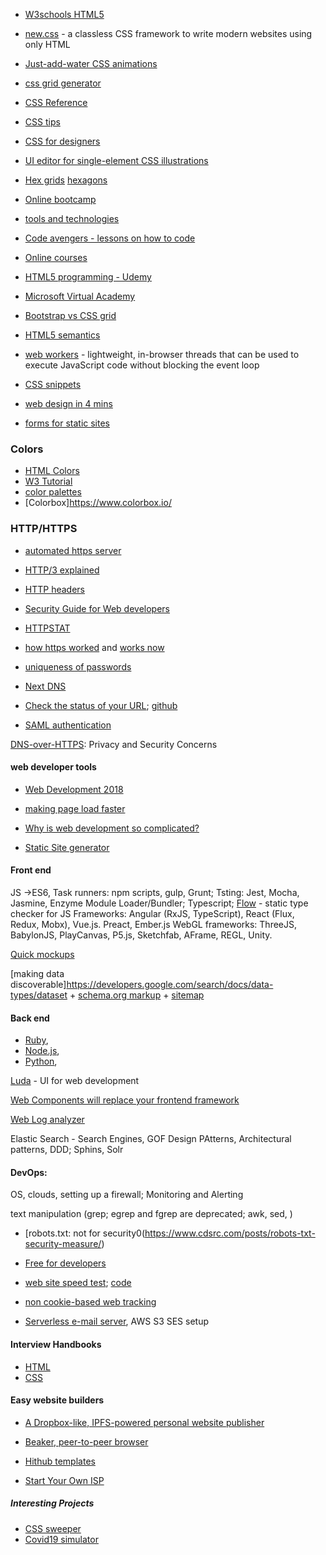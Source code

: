 + [W3schools HTML5](http://www.w3schools.com/html/html5_intro.asp)

+ [new.css](https://newcss.net/) - a classless CSS framework to write modern websites using only HTML

+ [Just-add-water CSS animations](http://daneden.github.io/animate.css/)

+ [css grid generator](https://www.layoutit.com/grid)

+ [CSS Reference](https://cssreference.io/)

+ [CSS tips](https://jrl.ninja/etc/1/)

+ [CSS for designers](https://cssfordesigners.com/articles/things-i-wish-id-known-about-css)

+ [UI editor for single-element CSS illustrations](https://zerodivs.com/#/)

+ [Hex grids](https://ninjarockstar.dev/css-hex-grids/) [hexagons](https://www.redblobgames.com/grids/hexagons/)

+ [Online bootcamp](https://www.bloc.io/)

+ [tools and technologies](https://se-edu.github.io/se-book/)

+ [Code avengers - lessons on how to code](http://www.codeavengers.com/)


+ [Online courses](https://onemonth.com/)

+ [HTML5 programming  - Udemy](https://www.udemy.com/learn-html5-programming-from-scratch/)

+ [Microsoft Virtual Academy](http://www.microsoftvirtualacademy.com/training-courses/learn-html5-with-javascript-css3-jumpstart-training)

+ [Bootstrap vs CSS grid](https://hackernoon.com/how-css-grid-beats-bootstrap-85d5881cf163)

+ [HTML5 semantics](https://codepen.io/mi-lee/post/an-overview-of-html5-semantics)

+ [web workers](https://blog.sessionstack.com/how-javascript-works-the-building-blocks-of-web-workers-5-cases-when-you-should-use-them-a547c0757f6a) - lightweight, in-browser threads that can be used to execute JavaScript code without blocking the event loop

+ [CSS snippets](https://atomiks.github.io/30-seconds-of-css/)

+ [web design in 4 mins](https://jgthms.com/web-design-in-4-minutes/)

+ [forms for static sites](https://jumprock.co/)


### Colors
+ [HTML Colors](https://lyty.dev/html/html-color.html)
+ [W3 Tutorial](https://www.w3schools.com/colors/)
+ [color palettes](https://colors.lol/)   
+ [Colorbox]https://www.colorbox.io/


### HTTP/HTTPS
+ [automated https server](https://github.com/SteveLTN/https-portal)
+ [HTTP/3 explained](https://http3-explained.haxx.se/en/)
+ [HTTP headers](https://www.twilio.com/blog/a-http-headers-for-the-responsible-developer)
+ [Security Guide for Web developers](https://github.com/FallibleInc/security-guide-for-developers)
+ [HTTPSTAT](https://github.com/reorx/httpstat)
+ [how https worked](https://howhttps.works/) and [works now](https://maggieappleton.com/api)

+ [uniqueness of passwords](https://haveibeenpwned.com/Passwords)

+ [Next DNS](https://www.nextdns.io/)

+ [Check the status of your URL](https://www.brotandgames.com/ciao/); [github](https://github.com/brotandgames/ciao)

+ [SAML authentication](https://gravitational.com/blog/how-saml-authentication-works/)

[DNS-over-HTTPS](https://uk.godaddy.com/engineering/2019/09/04/doh-concerns/): Privacy and Security Concerns


#### web developer tools

+ [Web Development 2018](https://github.com/kamranahmedse/developer-roadmap/blob/master/README.md)

+ [making page load faster](https://instant.page/)

    <script src="//instant.page/1.0.0" type="module" integrity="sha384-6w2SekMzCkuMQ9sEbq0cLviD/yR2HfA/+ekmKiBnFlsoSvb/VmQFSi/umVShadQI"></script>
    
    
+ [Why is web development so complicated?](https://www.vrk.dev/2019/07/11/why-is-modern-web-development-so-complicated-a-long-yet-hasty-explanation-part-1/)    

+ [Static Site generator](https://github.com/sunainapai/makesite)

#### Front end
JS ->ES6, Task runners: npm scripts, gulp, Grunt; Tsting: Jest, Mocha, Jasmine, Enzyme
Module Loader/Bundler; Typescript; [Flow](https://flow.org/) - static type checker for JS
Frameworks: Angular (RxJS, TypeScript), React (Flux, Redux, Mobx), Vue.js. Preact, Ember.js
WebGL frameworks: ThreeJS, BabylonJS, PlayCanvas, P5.js, Sketchfab, AFrame, REGL, Unity.

[Quick mockups](https://github.com/jdittrich/quickMockup)

[making data discoverable]https://developers.google.com/search/docs/data-types/dataset
    + [schema.org markup](https://schema.org/Dataset)
    + [sitemap](https://support.google.com/webmasters/answer/183668)
    


#### Back end
+ [Ruby](https://github.com/Aurametrix/Health3.0), 
+ [Node.js](https://github.com/Aurametrix/Node.js), 
+ [Python](https://github.com/Aurametrix/Alg), 


[Luda](https://github.com/oatw/luda) - UI for web development

[Web Components will replace your frontend framework](https://www.dannymoerkerke.com/blog/web-components-will-replace-your-frontend-framework)

[Web Log analyzer](https://goaccess.io/)

Elastic Search - Search Engines, GOF Design PAtterns, Architectural patterns, DDD; Sphins, Solr



#### DevOps:

OS, clouds, setting up a firewall; Monitoring and Alerting

text manipulation (grep; egrep and fgrep are deprecated; awk, sed, )


+ [robots.txt: not for security0(https://www.cdsrc.com/posts/robots-txt-security-measure/)

+ [Free for developers](https://free-for.dev/#/)

+ [web site speed test](https://webtest.app/); [code](https://github.com/aberforthQ/puppeteer-split-test)

+ [non cookie-based web tracking](https://news.ycombinator.com/item?id=21433305)

+ [Serverless e-mail server](https://github.com/0x4447/0x4447_product_s3_email), AWS S3 SES setup

#### Interview Handbooks
+ [HTML](https://github.com/yangshun/front-end-interview-handbook#html-questions)
+ [CSS](https://github.com/yangshun/front-end-interview-handbook#css-questions)


#### Easy website builders
+ [A Dropbox-like, IPFS-powered personal website publisher](https://hearth.eternum.io/)
+ [Beaker, peer-to-peer browser](https://beakerbrowser.com/)
+ [Hithub templates](https://github.com/website-templates)


+ [Start Your Own ISP](https://startyourownisp.com/)

##### Interesting Projects

+  [CSS sweeper](https://github.com/propjockey/css-sweeper#readme)
+ [Covid19 simulator](https://hzub.github.io/infection-simulator/)
